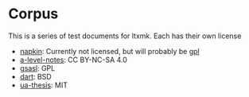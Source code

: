 # Corpus

This is a series of test documents for ltxmk. Each has their own license

- [napkin](https://github.com/vEnhance/napkin): Currently not licensed, but
  will probably be [gpl](https://github.com/vEnhance/napkin/issues/77#issuecomment-624753074)
- [a-level-notes](https://github.com/aDotInTheVoid/a-level-notes): CC BY-NC-SA 4.0
- [gsasl](https://www.gnu.org/software/gsasl/): GPL
- [dart](https://github.com/dart-lang/language/tree/master/specification): BSD
- [ua-thesis](https://github.com/detiuaveiro/ua-thesis-template): MIT
 